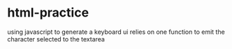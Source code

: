 # html-practice
using javascript to generate a keyboard ui
relies on one function to emit the character selected to the textarea
